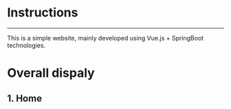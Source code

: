 # Instructions

---

This is a simple website, mainly developed using Vue.js + SpringBoot technologies.

# Overall dispaly

## 1. Home
  
